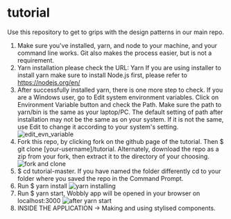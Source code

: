 # tutorial
Use this repository to get to grips with the design patterns in our main repo.

1. Make sure you've installed,  yarn, and node to your machine, and your command line works. Git also makes the process easier, but is not a requirement.
2. Yarn installation please check the URL: Yarn If you are using installer to install yarn make sure to install Node.js first, please refer to https://nodejs.org/en/
3. After successfully installed yarn, there is one more step to check. If you are a Windows user, go to Edit system environment variables. Click on Environment Variable button and check the Path. Make sure the path to yarn/bin is the same as your laptop/PC. The default setting of path after installation may not be the same as on your system. If it is not the same, use Edit to change it according to your system's setting.
![edit_evn_variable](https://user-images.githubusercontent.com/30422939/42356150-67e6dc74-8096-11e8-8415-57a53f279ae0.JPG)
4. Fork this repo, by clicking fork on the github page of the tutorial. Then $ git clone [your-username]/tutorial. Alternately, download the repo as a zip from your fork, then extract it to the directory of your choosing.
![fork and clone](https://user-images.githubusercontent.com/30422939/42356290-48a4d626-8097-11e8-87b0-bbb3a967275f.JPG)
5. $ cd tutorial-master. If you have named the folder differently cd to your folder where you saved the repo in the Command Prompt.
6. Run $ yarn install
![yarn installing](https://user-images.githubusercontent.com/30422939/42356292-4c18cd9e-8097-11e8-82ba-700134cdccca.JPG)
7. Run $ yarn start, Wobbly app will be opened in your browser on localhost:3000
![after yarn start](https://user-images.githubusercontent.com/30422939/42356295-4e476148-8097-11e8-9dfa-ea21dd35fbd6.JPG)
8. INSIDE THE APPLICATION → Making and using stylised components.





